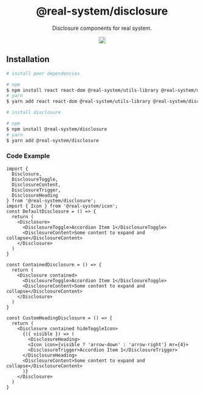 <h1 align="center">@real-system/disclosure</h1>
<p align="center">Disclosure components for real system.</p>
<p align="center">
<a href="https://www.npmjs.com/package/@real-system/disclosure"><img src="https://badgen.net/npm/v/@real-system/disclosure?label=&icon=npm&color=blue" alt="npm version" height="18"/></a>
</p>

## Installation

```bash
# install peer dependencies

# npm
$ npm install react react-dom @real-system/utils-library @real-system/disclosure-primitive @real-system/styled-library @real-system/elements-primitive
# yarn
$ yarn add react react-dom @real-system/utils-library @real-system/disclosure-primitive @real-system/styled-library @real-system/elements-primitive

# install disclosure

# npm
$ npm install @real-system/disclosure
# yarn
$ yarn add @real-system/disclosure
```

### Code Example

```tsx
import {
  Disclosure,
  DisclosureToggle,
  DisclosureContent,
  DisclosureTrigger,
  DisclosureHeading
} from '@real-system/disclosure';
import { Icon } from '@real-system/icon';
const DefaultDisclosure = () => {
  return (
    <Disclosure>
      <DisclosureToggle>Accordion Item 1</DisclosureToggle>
      <DisclosureContent>Some content to expand and collapse</DisclosureContent>
    </Disclosure>
  )
}

const ContainedDisclosure = () => {
  return (
    <Disclosure contained>
      <DisclosureToggle>Accordion Item 1</DisclosureToggle>
      <DisclosureContent>Some content to expand and collapse</DisclosureContent>
    </Disclosure>
  )
}

const CustomHeadingDisclosure = () => {
  return (
    <Disclosure contained hideToggleIcon>
      {({ visible }) => (
        <DisclosureHeading>
        <Icon icon={visible ? 'arrow-down' : 'arrow-right'} mr={4}>
        <DisclosureTrigger>Accordion Item 1</DisclosureTrigger>
      </DisclosureHeading>
      <DisclosureContent>Some content to expand and collapse</DisclosureContent>
      )}
    </Disclosure>
  )
}
```
